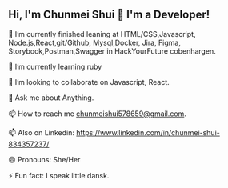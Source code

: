 ## Hi, I'm Chunmei Shui 👋 I'm a Developer!

🔭 I’m currently finished leaning at HTML/CSS,Javascript, Node.js,React,git/Github, Mysql,Docker, Jira, Figma, Storybook,Postman,Swagger in HackYourFuture cobenhargen.

🌱 I’m currently learning ruby

👯 I’m looking to collaborate on Javascript, React.

💬 Ask me about Anything.

📫 How to reach me chunmeishui578659@gmail.com.

📫 Also on Linkedin: https://www.linkedin.com/in/chunmei-shui-834357237/

😄 Pronouns: She/Her

⚡ Fun fact: I speak little dansk.
